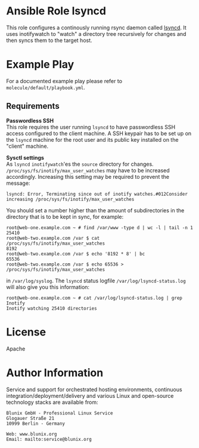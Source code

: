 # Ansible Role lsyncd
This role configures a continously running rsync daemon called [lsyncd](https://axkibe.github.io/lsyncd/). It uses inotifywatch to "watch" a directory tree recursively for changes and then syncs them to the target host.


# Example Play
For a documented example play please refer to `molecule/default/playbook.yml`.


## Requirements

**Passwordless SSH**  
This role requires the user running `lsyncd` to have passwordless SSH access configured to the client machine.
A SSH keypair has to be set up on the `lsyncd` machine for the root user and its public key installed on the "client" machine.

**Sysctl settings**  
As `lsyncd` `inotifywatch`'es the `source` directory for changes. `/proc/sys/fs/inotify/max_user_watches` may have to be increased accordingly. Increasing this setting may be required to prevent the message:
```
lsyncd: Error, Terminating since out of inotify watches.#012Consider increasing /proc/sys/fs/inotify/max_user_watches
```

You should set a number higher than the amount of subdirectories in the directory that is to be kept in sync, for example:
```
root@web-one.example.com ~ # find /var/www -type d | wc -l | tail -n 1
25410
root@web-two.example.com /var $ cat /proc/sys/fs/inotify/max_user_watches
8192
root@web-two.example.com /var $ echo '8192 * 8' | bc
65536
root@web-two.example.com /var $ echo 65536 > /proc/sys/fs/inotify/max_user_watches
```

in `/var/log/syslog`. The `lsyncd` status logfile `/var/log/lsyncd-status.log` will also give you this information:
```
root@web-one.example.com ~ # cat /var/log/lsyncd-status.log | grep Inotify
Inotify watching 25410 directories
```


# License
Apache

# Author Information
Service and support for orchestrated hosting environments, continuous integration/deployment/delivery and various Linux and open-source technology stacks are available from:

```
Blunix GmbH - Professional Linux Service
Glogauer Straße 21
10999 Berlin - Germany

Web: www.blunix.org
Email: mailto:service@blunix.org
```
